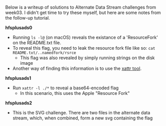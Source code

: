 Below is a writeup of solutions to Alternate Data Stream challenges from week03. I didn't get time to try these myself, but here are some notes from the follow-up tutorial.

**hfsplusads0**
* Running `ls -l@` (on macOS) reveals the existance of a 'ResourceFork' on the README.txt file. 
* To reveal this flag, you need to leak the resource fork file like so: `cat README.txt/..namedfork/rsrce`
	* This flag was also revealed by simply running strings on the disk image
* Another way of finding this information is to use the [xattr tool](<https://github.com/xattr/xattr>).

**hfsplusads1**
* Run `xattr -l ./*` to reveal a base64-encoded flag
	* In this scenario, this uses the Apple "Resource Fork"

**hfsplusads2**
* This is the SVG challenge. There are two files in the alternate data stream, which, when combined, form a new svg containing the flag
